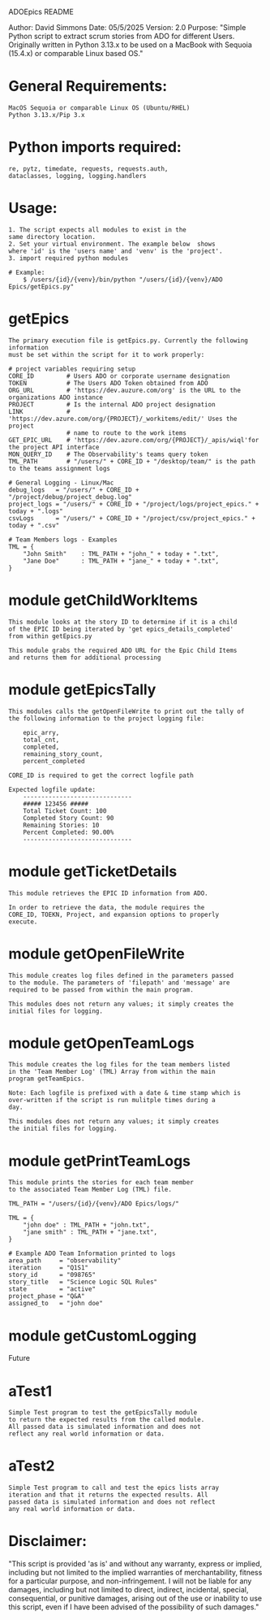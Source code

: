 ADOEpics README

Author: David Simmons 
Date: 05/5/2025
Version: 2.0
Purpose: 
    "Simple Python script to extract scrum stories from 
    ADO for different Users. Originally written in Python 3.13.x 
    to be used on a MacBook with Sequoia (15.4.x) or comparable 
    Linux based OS."

# General Requirements:
    MacOS Sequoia or comparable Linux OS (Ubuntu/RHEL)
    Python 3.13.x/Pip 3.x

# Python imports required:
    re, pytz, timedate, requests, requests.auth, 
    dataclasses, logging, logging.handlers

# Usage: 
    1. The script expects all modules to exist in the 
    same directory location. 
    2. Set your virtual environment. The example below  shows 
    where 'id' is the 'users name' and 'venv' is the 'project'.
    3. import required python modules

    # Example:
        $ /users/{id}/{venv}/bin/python "/users/{id}/{venv}/ADO Epics/getEpics.py" 


# getEpics
    The primary execution file is getEpics.py. Currently the following information
    must be set within the script for it to work properly:

    # project variables requiring setup 
    CORE_ID         # Users ADO or corporate username designation
    TOKEN           # The Users ADO Token obtained from ADO
    ORG_URL         # 'https://dev.auzure.com/org' is the URL to the organizations ADO instance 
    PROJECT         # Is the internal ADO project designation 
    LINK            # 'https://dev.azure.com/org/{PROJECT}/_workitems/edit/' Uses the project
                    # name to route to the work items
    GET_EPIC_URL    # 'https://dev.azure.com/org/{PROJECT}/_apis/wiql'for the project API interface
    MON_QUERY_ID    # The Observability's teams query token
    TML_PATH        # "/users/" + CORE_ID + "/desktop/team/" is the path to the teams assignment logs

    # General Logging - Linux/Mac
    debug_logs   = "/users/" + CORE_ID + "/project/debug/project_debug.log"
    project_logs = "/users/" + CORE_ID + "/project/logs/project_epics." + today + ".logs"
    csvLogs      = "/users/" + CORE_ID + "/project/csv/project_epics." + today + ".csv"

    # Team Members logs - Examples
    TML = {
        "John Smith"    : TML_PATH + "john_" + today + ".txt",
        "Jane Doe"      : TML_PATH + "jane_" + today + ".txt",
    }

# module getChildWorkItems
    This module looks at the story ID to determine if it is a child 
    of the EPIC ID being iterated by 'get epics_details_completed' 
    from within getEpics.py

    This module grabs the required ADO URL for the Epic Child Items 
    and returns them for additional processing

# module getEpicsTally
    This modules calls the getOpenFileWrite to print out the tally of 
    the following information to the project logging file:

        epic_arry,
        total_cnt,
        completed,
        remaining_story_count,
        percent_completed

    CORE_ID is required to get the correct logfile path

    Expected logfile update:
        ------------------------------
        ##### 123456 #####
        Total Ticket Count: 100
        Completed Story Count: 90
        Remaining Stories: 10
        Percent Completed: 90.00% 
        ------------------------------

# module getTicketDetails
    This module retrieves the EPIC ID information from ADO. 

    In order to retrieve the data, the module requires the 
    CORE_ID, TOEKN, Project, and expansion options to properly 
    execute.

# module getOpenFileWrite
    This module creates log files defined in the parameters passed
    to the module. The parameters of 'filepath' and 'message' are 
    required to be passed from within the main program. 

    This modules does not return any values; it simply creates the
    initial files for logging.

# module getOpenTeamLogs
    This module creates the log files for the team members listed
    in the 'Team Member Log' (TML) Array from within the main
    program getTeamEpics. 

    Note: Each logfile is prefixed with a date & time stamp which is 
    over-written if the script is run mulitple times during a
    day. 

    This modules does not return any values; it simply creates
    the initial files for logging.

# module getPrintTeamLogs
    This module prints the stories for each team member
    to the associated Team Member Log (TML) file.  

    TML_PATH = "/users/{id}/{venv}/ADO Epics/logs/"

    TML = {
        "john doe" : TML_PATH + "john.txt",
        "jane smith" : TML_PATH + "jane.txt",
    }

    # Example ADO Team Information printed to logs
    area_path     = "observability"
    iteration     = "Q1S1"
    story_id      = "098765"
    story_title   = "Science Logic SQL Rules"
    state         = "active"
    project_phase = "Q&A"
    assigned_to   = "john doe"

# module getCustomLogging
Future

# aTest1
    Simple Test program to test the getEpicsTally module
    to return the expected results from the called module.
    All passed data is simulated information and does not 
    reflect any real world information or data.

# aTest2
    Simple Test program to call and test the epics lists array
    iteration and that it returns the expected results. All
    passed data is simulated information and does not reflect
    any real world information or data.


# Disclaimer:
"This script is provided 'as is' and without any warranty, 
express or implied, including but not limited to the implied 
warranties of merchantability, fitness for a particular 
purpose, and non-infringement. I will not be liable for any 
damages, including but not limited to direct, indirect, 
incidental, special, consequential, or punitive damages, 
arising out of the use or inability to use this script, 
even if I have been advised of the possibility of such 
damages." 


